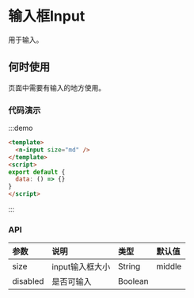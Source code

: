 
# 输入框Input

用于输入。

## 何时使用

页面中需要有输入的地方使用。

### 代码演示

:::demo
```html
<template>
  <n-input size="md" />
</template>
<script>
export default {
  data: () => {}
}
</script>
```
:::

### API

| 参数 | 说明 | 类型 | 默认值 |
| :--- | :--- | :--- | :--- |
| size | input输入框大小 | String | middle |
| disabled | 是否可输入 | Boolean |  |